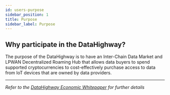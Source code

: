 ```yaml
---
id: users-purpose
sidebar_position: 1
title: Purpose
sidebar_label: Purpose
---
```


## Why participate in the DataHighway?

The purpose of the DataHighway is to have an Inter-Chain Data Market and LPWAN Decentralized Roaming Hub that allows data buyers to spend supported cryptocurrencies to cost-effectively purchase access to data from IoT devices that are owned by data providers.

---

*Refer to the <a href="../whitepapers/whitepaper" className="pretty-link pretty-link-colored-bold">DataHighway Economic Whitepaper</a> for further details*

